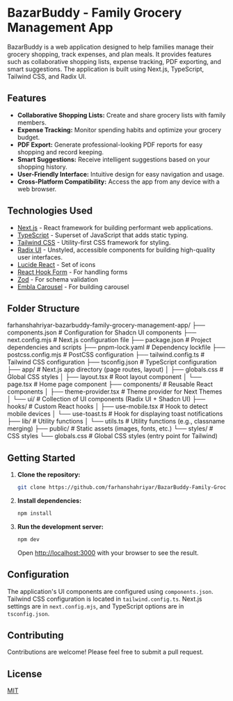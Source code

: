 # BazarBuddy - Family Grocery Management App

BazarBuddy is a web application designed to help families manage their grocery shopping, track expenses, and plan meals. It provides features such as collaborative shopping lists, expense tracking, PDF exporting, and smart suggestions. The application is built using Next.js, TypeScript, Tailwind CSS, and Radix UI.

## Features

*   **Collaborative Shopping Lists:** Create and share grocery lists with family members.
*   **Expense Tracking:** Monitor spending habits and optimize your grocery budget.
*   **PDF Export:** Generate professional-looking PDF reports for easy shopping and record keeping.
*   **Smart Suggestions:** Receive intelligent suggestions based on your shopping history.
*   **User-Friendly Interface:** Intuitive design for easy navigation and usage.
*   **Cross-Platform Compatibility:** Access the app from any device with a web browser.

## Technologies Used

*   [Next.js](https://nextjs.org/) - React framework for building performant web applications.
*   [TypeScript](https://www.typescriptlang.org/) - Superset of JavaScript that adds static typing.
*   [Tailwind CSS](https://tailwindcss.com/) - Utility-first CSS framework for styling.
*   [Radix UI](https://www.radix-ui.com/) - Unstyled, accessible components for building high-quality user interfaces.
*   [Lucide React](https://lucide.dev/) - Set of icons
*   [React Hook Form](https://react-hook-form.com/) - For handling forms
*   [Zod](https://zod.dev/) - For schema validation
*   [Embla Carousel](https://www.embla-carousel.com/react/) - For building carousel

## Folder Structure

farhanshahriyar-bazarbuddy-family-grocery-management-app/
├── components.json           # Configuration for Shadcn UI components
├── next.config.mjs           # Next.js configuration file
├── package.json              # Project dependencies and scripts
├── pnpm-lock.yaml            # Dependency lockfile
├── postcss.config.mjs        # PostCSS configuration
├── tailwind.config.ts        # Tailwind CSS configuration
├── tsconfig.json             # TypeScript configuration
├── app/                      # Next.js app directory (page routes, layout)
│   ├── globals.css           # Global CSS styles
│   ├── layout.tsx            # Root layout component
│   └── page.tsx              # Home page component
├── components/               # Reusable React components
│   ├── theme-provider.tsx    # Theme provider for Next Themes
│   └── ui/                   # Collection of UI components (Radix UI + Shadcn UI)
├── hooks/                    # Custom React hooks
│   ├── use-mobile.tsx        # Hook to detect mobile devices
│   └── use-toast.ts          # Hook for displaying toast notifications
├── lib/                      # Utility functions
│   └── utils.ts              # Utility functions (e.g., classname merging)
├── public/                   # Static assets (images, fonts, etc.)
└── styles/                   # CSS styles
└── globals.css           # Global CSS styles (entry point for Tailwind)


## Getting Started

1.  **Clone the repository:**

    ```bash
    git clone https://github.com/farhanshahriyar/BazarBuddy-Family-Grocery-Management-App.git
    ```

2.  **Install dependencies:**

    ```bash
    npm install
    ```

3.  **Run the development server:**

    ```bash
    npm dev
    ```

    Open [http://localhost:3000](http://localhost:3000) with your browser to see the result.

## Configuration

The application's UI components are configured using `components.json`. Tailwind CSS configuration is located in `tailwind.config.ts`. Next.js settings are in `next.config.mjs`, and TypeScript options are in `tsconfig.json`.

## Contributing

Contributions are welcome! Please feel free to submit a pull request.

## License

[MIT](https://opensource.org/license/mit/)

